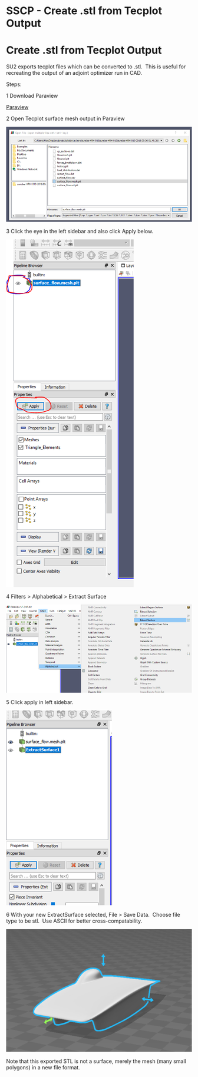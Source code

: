 # SSCP - Create .stl from Tecplot Output

# Create .stl from Tecplot Output

SU2 exports tecplot files which can be converted to .stl.  This is useful for recreating the output of an adjoint optimizer run in CAD.

Steps:

1 Download Paraview

[ Paraview](http://www.paraview.org/download/)

2 Open Tecplot surface mesh output in Paraview

![](../../../../../assets/image_eb7430c6d7.png)

3 Click the eye in the left sidebar and also click Apply below.

![](../../../../../assets/image_bbe0523a80.png)

4 Filters > Alphabetical > Extract Surface

![](../../../../../assets/image_56b73fad20.png)

5 Click apply in left sidebar.

![](../../../../../assets/image_a4b9f25c79.png)

6 With your new ExtractSurface selected, File > Save Data.  Choose file type to be stl.  Use ASCII for better cross-compatability.

![](../../../../../assets/image_ecb39e6fdd.png)

Note that this exported STL is not a surface, merely the mesh (many small polygons) in a new file format.

